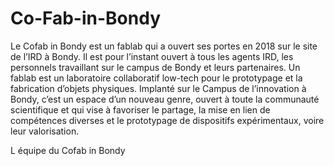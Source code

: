 # Co-Fab-in-Bondy

Le Cofab in Bondy est un fablab qui a ouvert ses portes en 2018 sur le site de l’IRD à Bondy. Il est pour l’instant ouvert à tous les agents IRD, les personnels travaillant sur le campus de Bondy et leurs partenaires. Un fablab est un laboratoire collaboratif low-tech pour le prototypage et la fabrication d’objets physiques. Implanté sur le Campus de l’innovation à Bondy, c’est un espace d’un nouveau genre, ouvert à toute la communauté scientifique et qui vise à favoriser le partage, la mise en lien de compétences diverses et le prototypage de dispositifs expérimentaux, voire leur valorisation.

L équipe du Cofab in Bondy
